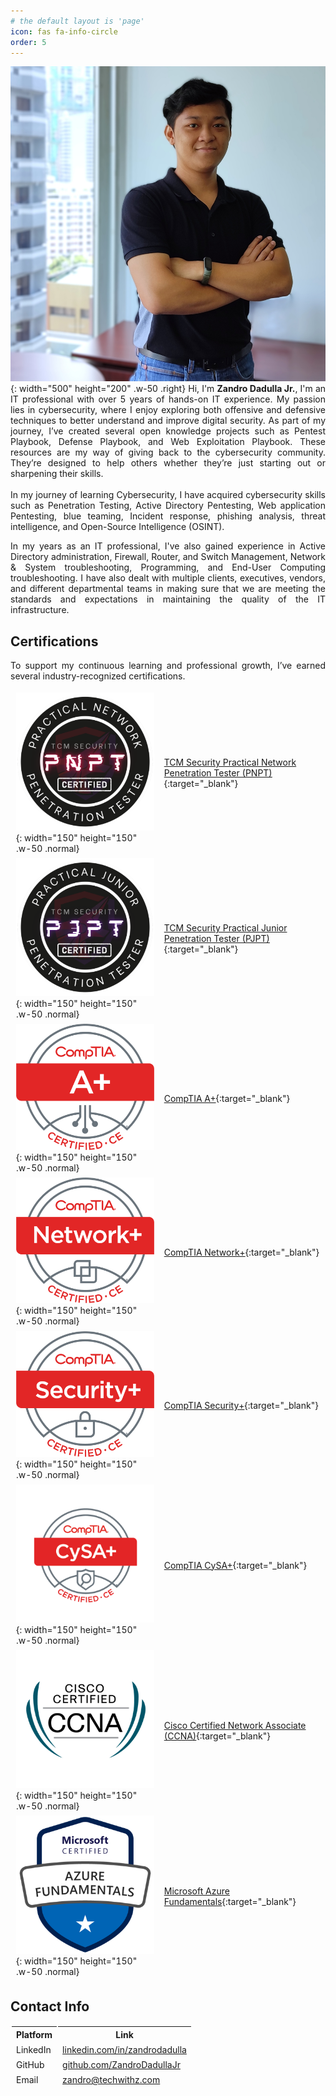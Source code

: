 ```yaml
---
# the default layout is 'page'
icon: fas fa-info-circle
order: 5
---
```



![Desktop View](/assets/img/about/zandro-dadulla.jpg#photo){: width="500" height="200" .w-50 .right}
Hi, I'm **Zandro Dadulla Jr.**, I'm an IT professional with over 5 years of hands-on IT experience. My passion lies in cybersecurity, where I enjoy exploring both offensive and defensive techniques to better understand and improve digital security. As part of my journey, I’ve created several open knowledge projects such as Pentest Playbook, Defense Playbook, and Web Exploitation Playbook. These resources are my way of giving back to the cybersecurity community. They’re designed to help others whether they’re just starting out or sharpening their skills.
<br><br>
In my journey of learning Cybersecurity, I have acquired cybersecurity skills such as Penetration Testing, Active Directory Pentesting, Web application Pentesting, blue teaming, Incident response, phishing analysis, threat intelligence, and Open-Source Intelligence (OSINT). 

In my years as an IT professional, I've also gained experience in Active Directory administration, Firewall, Router, and Switch Management, Network & System troubleshooting, Programming, and End-User Computing troubleshooting. I have also dealt with multiple clients, executives, vendors, and different departmental teams in making sure that we are meeting the standards and expectations in maintaining the quality of the IT infrastructure.

## Certifications
To support my continuous learning and professional growth, I’ve earned several industry-recognized certifications.

<div class="special_table"></div>

|                                                                                             |                                                                                                                                                               |
| ------------------------------------------------------------------------------------------- | ------------------------------------------------------------------------------------------------------------------------------------------------------------- |
| ![PNPT](/assets/img/about/pnpt.png){: width="150" height="150" .w-50 .normal}               | [TCM Security Practical Network Penetration Tester (PNPT)](https://certified.tcm-sec.com/5ed9d5b7-f4c9-49c2-90e5-2b94a61d7876#acc.ncRKTO7Q){:target="_blank"} |
| ![PJPT](/assets/img/about/pjpt.png){: width="150" height="150" .w-50 .normal}               | [TCM Security Practical Junior Penetration Tester (PJPT)](https://certified.tcm-sec.com/1664366a-ed7c-4817-9182-e8a2d930dd03#acc.MbBKqvmG){:target="_blank"}  |
| ![A+](/assets/img/about/a-plus.png){: width="150" height="150" .w-50 .normal}               | [CompTIA A+](https://www.credly.com/badges/f2e2c135-4ac0-43e5-9b15-64373ff58980/public_url){:target="_blank"}                                                 |
| ![Network+](/assets/img/about/network-plus.png){: width="150" height="150" .w-50 .normal}   | [CompTIA Network+](https://www.credly.com/badges/08f0493b-0b6b-4c01-bea0-d360ec9257f1/public_url){:target="_blank"}                                           |
| ![Security+](/assets/img/about/security-plus.png){: width="150" height="150" .w-50 .normal} | [CompTIA Security+](https://www.credly.com/badges/ae6bff94-a1e4-4303-a7f5-b3fd8dba7f86/public_url){:target="_blank"}                                          |
| ![CySA+](/assets/img/about/cysa-plus.png){: width="150" height="150" .w-50 .normal}         | [CompTIA CySA+](https://www.credly.com/badges/fec350ba-0a80-40a1-82af-52a5794b991d/public_url){:target="_blank"}                                              |
| ![CCNA](/assets/img/about/ccna.png){: width="150" height="150" .w-50 .normal}               | [Cisco Certified Network Associate (CCNA)](https://www.credly.com/badges/221df830-5a34-4952-a493-22d8f7c9892c/public_url){:target="_blank"}                   |
| ![AZ-900](/assets/img/about/az-900.png){: width="150" height="150" .w-50 .normal}           | [Microsoft Azure Fundamentals](https://www.credly.com/badges/ba6a901c-ed46-490c-8c51-3204272149c8/public_url){:target="_blank"}                               |



## Contact Info

| Platform | Link                                                                        |
| -------- | --------------------------------------------------------------------------- |
| LinkedIn | [linkedin.com/in/zandrodadulla](https://www.linkedin.com/in/zandrodadulla/) |
| GitHub   | [github.com/ZandroDadullaJr](https://github.com/ZandroDadullaJr )           |
| Email    | zandro@techwithz.com                                                        |


<style>
img[src$="#photo"] {
  display: block;
  margin: 0 auto;
  border-radius: 80%;
  max-width: 78%;
}
p {
  text-align: justify;
}
table{
  border-collapse: separate;
}
/* Selects the first td of every row under the first table instace and it should be after the div with special_table class */
div.special_table + div table td:first-child {
  text-align: center;
  padding: .1rem 0rem !important;
}
</style>



